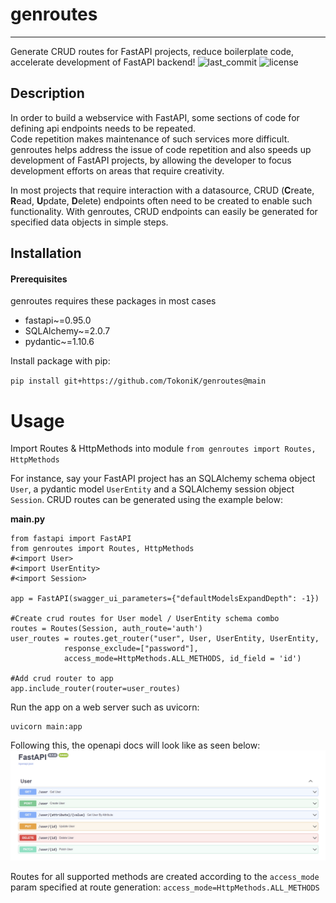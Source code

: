 # genroutes

----
Generate CRUD routes for FastAPI projects, reduce boilerplate code, accelerate development of FastAPI backend!
![last_commit](https://img.shields.io/github/last-commit/TokoniK/genroutes?style=)
![license](https://img.shields.io/github/license/TokoniK/genroutes?style=)


## Description
In order to build a webservice with FastAPI, some sections of code for defining api endpoints needs to be repeated.  
Code repetition makes maintenance of such services more difficult.  
genroutes helps address the issue of code repetition and also speeds up development of
FastAPI projects, by allowing the developer to focus development efforts on areas that require creativity.  

In most projects that require interaction with a datasource, CRUD (**C**reate, **R**ead, **U**pdate, **D**elete) endpoints often need to be created to enable
such functionality.
With genroutes, CRUD endpoints can easily be generated for specified data objects in simple steps.

## Installation
####  Prerequisites
genroutes requires these packages in most cases

- fastapi~=0.95.0
- SQLAlchemy~=2.0.7
- pydantic~=1.10.6

Install package with pip:

``pip install git+https://github.com/TokoniK/genroutes@main ``

# Usage
Import Routes & HttpMethods into module
``from genroutes import Routes, HttpMethods``

For instance, say your FastAPI project has an SQLAlchemy schema object ``User``, a pydantic model ``UserEntity``
and a SQLAlchemy session object ``Session``. CRUD routes can be generated using the example below:

**main.py**
```
from fastapi import FastAPI
from genroutes import Routes, HttpMethods
#<import User>
#<import UserEntity>
#<import Session>

app = FastAPI(swagger_ui_parameters={"defaultModelsExpandDepth": -1})

#Create crud routes for User model / UserEntity schema combo
routes = Routes(Session, auth_route='auth')
user_routes = routes.get_router("user", User, UserEntity, UserEntity,
            response_exclude=["password"],
            access_mode=HttpMethods.ALL_METHODS, id_field = 'id')

#Add crud router to app
app.include_router(router=user_routes)
```

Run the app on a web server such as uvicorn:  
```
uvicorn main:app
```

Following this, the openapi docs will look like as seen below:
![Openapi Doc](assets/apidoc.png)

Routes for all supported methods are created according to the ``access_mode`` param
specified at route generation:
``access_mode=HttpMethods.ALL_METHODS``
